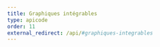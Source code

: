 ```yaml
---
title: Graphiques intégrables
type: apicode
order: 11
external_redirect: /api/#graphiques-integrables
---
```

